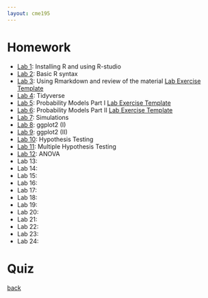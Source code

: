 ```yaml
---
layout: cme195
---
```


# [](#homework) Homework

- [Lab 1](./assets/lectures/Lecture1_Intro.html): Installing R and using R-studio
- [Lab 2](./assets/lectures/Lab1-setup/Lec1_Exercises.nb.html): Basic R syntax
- [Lab 3](./assets/lectures/Lab1_setup/Lecture1_Intro2Markdown.html): Using Rmarkdown and review of the material [Lab Exercise Template](./assets/lectures/Lab1-setup/template-exerciseweek1.Rmd)
- [Lab 4](./assets/lectures/Labs-Week2/session4_Exercises.nb.html): Tidyverse
- [Lab 5](./biox-rbootcamp.github.io/assets/lectures/session5.html): Probability Models Part I [Lab Exercise Template](./biox-rbootcamp.github.io/assets/lectures/session5.Rmd)
- [Lab 6](./biox-rbootcamp.github.io/assets/lectures/session6.html):  Probability Models Part II [Lab Exercise Template](./biox-rbootcamp.github.io/assets/lectures/session6.Rmd)
- [Lab 7](./biox-rbootcamp.github.io/assets/lectures/Lab2_simulations/Lab2_simulations.html): Simulations
- [Lab 8](./biox-rbootcamp.github.io/assets/lectures/Lab3_graphics/Lab3_graphics.html): ggplot2 (I) 
- [Lab 9](./biox-rbootcamp.github.io/assets/lectures/Lab3_graphics/Lab3_graphics.html): ggplot2 (II)
- [Lab 10](./biox-rbootcamp.github.io/assets/lectures/testing_lectures/lab13_hypothesis_testing.html): Hypothesis Testing
- [Lab 11](./biox-rbootcamp.github.io/assets/lectures/testing_lectures/multiple_testing.html): Multiple Hypothesis Testing
-  [Lab 12](./biox-rbootcamp.github.io/assets/lectures/testing_lectures/anova.html): ANOVA
- Lab 13:
- Lab 14: 
- Lab 15:
- Lab 16: 
- Lab 17:
- Lab 18: 
- Lab 19:
- Lab 20:
- Lab 21: 
- Lab 22: 
- Lab 23:
- Lab 24: 


# [](#homework) Quiz

[back](./)
